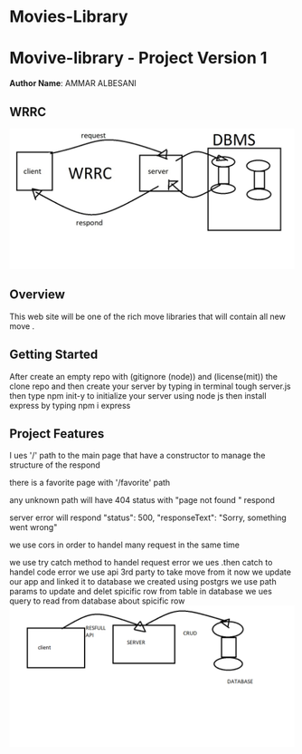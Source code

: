 # Movies-Library



# Movive-library - Project Version 1

**Author Name**: AMMAR ALBESANI

## WRRC
![WRRC](./assist/WRRC1.jpg)

## Overview
This web site will be one of the rich move libraries that will contain all new move .

## Getting Started
After create an empty repo with (gitignore (node)) and (license(mit))
the clone repo and then create your server by typing in terminal tough server.js
then type npm init-y to initialize your server using node js
then install express by typing npm i express 


## Project Features

I ues '/' path to the main page that have a constructor to manage the structure of the respond

there is a favorite page with '/favorite' path

any unknown path will have 404 status with "page not found " respond

server error will respond "status": 500,
"responseText": "Sorry, something went wrong"

we use cors in order to handel many request in the same time

we use try catch method to handel request error
we ues .then catch to handel code error
we use api 3rd party to take move from it
now we update our app and linked it to database we created using postgrs
we use path params to update and delet spicific row from table in database 
we ues query to read from database about spicific row 
![CURD and resfullAPI](./assist/CURD.png)